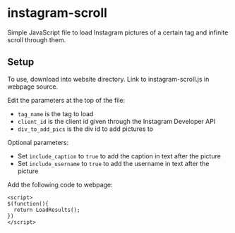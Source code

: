 instagram-scroll
================

Simple JavaScript file to load Instagram pictures of a certain tag and infinite scroll through them.

<h2><b>Setup</b></h2>

To use, download into website directory. Link to instagram-scroll.js in webpage source.

Edit the parameters at the top of the file:

* `tag_name` is the tag to load
* `client_id` is the client id given through the Instagram Developer API
* `div_to_add_pics` is the div id to add pictures to

Optional parameters:
* Set `include_caption` to `true` to add the caption in text after the picture
* Set `include_username` to `true` to add the username in text after the picture

Add the following code to webpage:
```
<script>
$(function(){
  return LoadResults();
})
</script>
```



